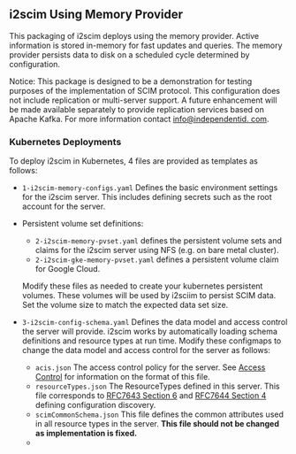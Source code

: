 ## i2scim Using Memory Provider

This packaging of i2scim deploys using the memory provider. Active information is stored in-memory for fast updates
and queries. The memory provider persists data to disk on a scheduled cycle determined by configuration.

Notice: This package is designed to be a demonstration for testing purposes of the implementation of SCIM protocol.
This configuration does not include replication or multi-server support. A future enhancement will be made available
separately to provide replication services based on Apache Kafka. For more information contact [info@independentid.
com](mailto:info@independentid.com).

### Kubernetes Deployments

To deploy i2scim in Kubernetes, 4 files are provided as templates as follows:

* `1-i2scim-memory-configs.yaml` Defines the basic environment settings for the i2scim server.
  This includes defining secrets such as the root account for the server.

* Persistent volume set definitions:
    - `2-i2scim-memory-pvset.yaml` defines the persistent volume sets and claims for the
      i2scim server using NFS (e.g. on bare metal cluster).
    - `2-i2scim-gke-memory-pvset.yaml` defines a persistent volume
      claim for Google Cloud.

  Modify these files as needed to create your kubernetes persistent volumes. These volumes will be used by i2sciim to
  persist SCIM data. Set the volume size to match the expected data set size.

* `3-i2scim-config-schema.yaml` Defines the data model and access control the server will provide. i2scim works by
  automatically loading schema definitions and resource types at run time. Modify these configmaps to change the data
  model and access control for the server as follows:
    - `acis.json` The access control policy for the server. See [Access Control](../AccessControl.md) for information
      on the format of this file.
    - `resourceTypes.json` The ResourceTypes defined in this server. This file corresponds to
      [RFC7643 Section 6](https://datatracker.ietf.org/doc/html/rfc7643#section-6)
      and [RFC7644 Section 4](https://datatracker.ietf.org/doc/html/rfc7644#section-4)
      defining configuration discovery.
    - `scimCommonSchema.json` This file defines the common attributes used in all resource types in the server. **This
      file should not be changed as implementation is fixed.**
    - 